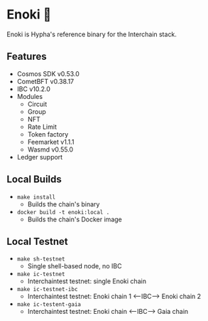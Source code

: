 # Enoki 🍄

Enoki is Hypha's reference binary for the Interchain stack.

## Features

* Cosmos SDK v0.53.0
* CometBFT v0.38.17
* IBC v10.2.0
* Modules
  * Circuit
  * Group
  * NFT
  * Rate Limit
  * Token factory
  * Feemarket v1.1.1
  * Wasmd v0.55.0
* Ledger support

## Local Builds

- `make install`
  - Builds the chain's binary
- `docker build -t enoki:local .`
  - Builds the chain's Docker image

## Local Testnet

- `make sh-testnet`
  - Single shell-based node, no IBC
- `make ic-testnet`
  - Interchaintest testnet: single Enoki chain
- `make ic-testnet-ibc`
  - Interchaintest testnet: Enoki chain 1 <--IBC--> Enoki chain 2
- `make ic-testent-gaia`
  - Interchaintest testnet: Enoki chain <--IBC--> Gaia chain

